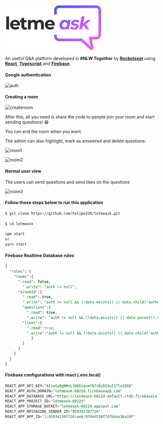 ​																			![logo](https://github.com/Felipe32R/letmeask/blob/main/src/assets/images/logo.svg)



An useful Q&A platform developed in **#NLW Together** by [**Rocketseat**](https://rocketseat.com.br/) using [**React**](https://pt-br.reactjs.org/), [**Typescript**](https://www.typescriptlang.org/) and  [**Firebase**](https://firebase.google.com/?hl=pt).



#### Google authentication



![auth](https://user-images.githubusercontent.com/73653212/125149573-1b60ff00-e110-11eb-81e5-7c3b7e792399.gif)



#### Creating a room



![createroom](https://user-images.githubusercontent.com/73653212/125149568-1439f100-e110-11eb-8732-db82a3e93a93.gif)



After this, all you need is share the code to people join your room and start sending questions! 😁

You can end the room when you want.

The admin can also highlight, mark as answered and delete questions:



![room1](https://user-images.githubusercontent.com/73653212/125150699-3c2d5280-e118-11eb-871b-e06fc1b2f563.png)

![room2](https://user-images.githubusercontent.com/73653212/125150702-4a7b6e80-e118-11eb-8bf2-ddf5a442e102.png)





#### Normal user view

The users can send questions and send likes on the questions

![room3](https://user-images.githubusercontent.com/73653212/125150709-5cf5a800-e118-11eb-95be-19519ad90c4a.png)



#### Follow these steps below to run this application

```bash
$ git clone https://github.com/Felipe32R/letmeask.git  

$ cd letmeask

npm start 
or 
yarn start
```

#### Firebase Realtime Database rules

````sql
{
  "rules": {
    "rooms":{
      ".read": false,
    	".write": "auth != null",
      "$roomId":{
        ".read": true,
        ".write": "auth != null && (!data.exists() || data.child('authorId').val() == auth.id)",
      	"questions":{
          ".read": true,
          ".write": "auth != null && (!data.exists() || data.parent().child('authorId').val() == auth.id)",
        "likes":{
          ".read":true,
          ".write":"auth != null && (!data.exists() || data.child('authorId').val() == auth.id)",
        	}  
      	}
      }
    }
  }
}

````

#### Firebase configurations with react (.env.local)

````sql
REACT_APP_API_KEY="AIzaSyBgNMnL1Q8EzqxmfO7cBiDZduI17lo1QXA"
REACT_APP_AUTH_DOMAIN="letmeask-6022d.firebaseapp.com"
REACT_APP_DATABASE_URL="https://letmeask-6022d-default-rtdb.firebaseio.com"
REACT_APP_PROJECT_ID="letmeask-6022d"
REACT_APP_STORAGE_BUCKET="letmeask-6022d.appspot.com"
REACT_APP_MESSAGING_SENDER_ID="959342397726"
REACT_APP_APP_ID="1:959342397726:web:9794d538f7dfb4aa36a10f"
````

